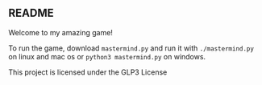 ## README

Welcome to my amazing game!

To run the game, download `mastermind.py` and run it with `./mastermind.py` on
linux and mac os or `python3 mastermind.py` on windows.

This project is licensed under the GLP3 License
